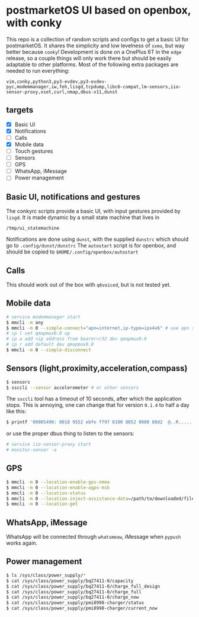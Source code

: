 # postmarketOS UI based on openbox, with conky
This repo is a collection of random scripts and configs to get a basic UI for postmarketOS.
It shares the simplicity and low levelness of `sxmo`, but way better because `conky`!
Development is done on a OnePlus 6T in the `edge` release, so a couple things will only work there but should
be easily adaptable to other platforms.
Most of the following extra packages are needed to run everything:
```
vim,conky,python3,py3-evdev,py3-evdev-pyc,modemmanager,iw,feh,lisgd,tcpdump,libc6-compat,lm-sensors,iio-sensor-proxy,xset,curl,nmap,dbus-x11,dunst
```

## targets
- [x] Basic UI
- [x] Notifications
- [ ] Calls
- [x] Mobile data
- [ ] Touch gestures
- [ ] Sensors
- [ ] GPS
- [ ] WhatsApp, iMessage
- [ ] Power management

## Basic UI, notifications and gestures
The conkyrc scripts provide a basic UI, with input gestures provided by `lisgd`.
It is made dynamic by a small state machine that lives in
```
/tmp/ui_statemachine
```
Notifications are done using `dunst`, with the supplied `dunstrc` which should go to `.config/dunst/dunstrc`
The `autostart` script is for openbox, and should be copied to `$HOME/.config/openbox/autostart`

## Calls
This should work out of the box with `q6voiced`, but is not tested yet.

## Mobile data
```bash
# service modemmanager start
$ mmcli -m any
$ mmcli -m 0 --simple-connect="apn=internet,ip-type=ipv4v6" # use apn settings specific for your provider
# ip l set qmapmux0.0 up
# ip a add <ip address from bearer>/32 dev qmapmux0.0
# ip r add default dev qmapmux0.0
$ mmcli -m 0 --simple-disconnect
```

## Sensors (light,proximity,acceleration,compass)
```bash
$ sensors
$ ssccli --sensor accelerometer # or other sensors
```
The `ssccli` tool has a timeout of 10 seconds, after which the application stops. This is annoying, one can change that for version `0.1.4` to half a day like this:
```bash
$ printf '00005490: 0018 9552 ebfe ff97 0100 8052 0000 80d2  @..R.......R....' | xxd -r - /usr/bin/ssccli
```
or use the proper dbus thing to listen to the sensors:
```bash
# service iio-sensor-proxy start
# monitor-sensor -a
```

## GPS
```bash
$ mmcli -m 0 --location-enable-gps-nmea
$ mmcli -m 0 --location-enable-agps-msb
$ mmcli -m 0 --location-status
$ mmcli -m 0 --location-inject-assistance-data=/path/to/downloaded/file
$ mmcli -m 0 --location-get
```

## WhatsApp, iMessage
WhatsApp will be connected through `whatsmeow`, iMessage when `pypush` works again.

## Power management
```bash
$ ls /sys/class/power_supply/*
$ cat /sys/class/power_supply/bq27411-0/capacity
$ cat /sys/class/power_supply/bq27411-0/charge_full_design
$ cat /sys/class/power_supply/bq27411-0/charge_full
$ cat /sys/class/power_supply/bq27411-0/charge_now
$ cat /sys/class/power_supply/pmi8998-charger/status 
$ cat /sys/class/power_supply/pmi8998-charger/current_now
```
